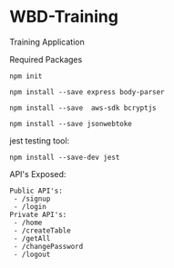 # WBD-Training
Training Application

Required Packages

    npm init

    npm install --save express body-parser

    npm install --save  aws-sdk bcryptjs

    npm install --save jsonwebtoke

jest testing tool:

    npm install --save-dev jest

API's Exposed:

    Public API's:
     - /signup
     - /login
    Private API's:
     - /home
     - /createTable
     - /getAll
     - /changePassword
     - /logout
